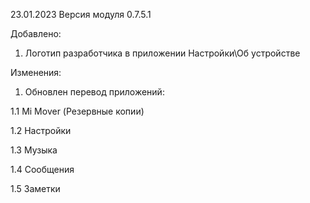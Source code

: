 23.01.2023
Версия модуля 0.7.5.1

Добавлено:
1. Логотип разработчика в приложении Настройки\Об устройстве

Изменения:

1. Обновлен перевод приложений:

 1.1 Mi Mover (Резервные копии)
 
 1.2 Настройки
 
 1.3 Музыка
 
 1.4 Сообщения
 
 1.5 Заметки
